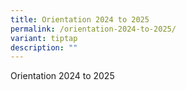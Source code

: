 ```yaml
---
title: Orientation 2024 to 2025
permalink: /orientation-2024-to-2025/
variant: tiptap
description: ""
---
```

<p>Orientation 2024 to 2025</p>